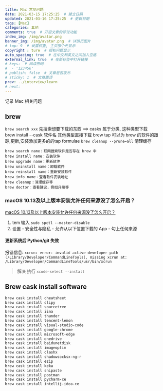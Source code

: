 ```yaml
---
title: Mac 常见问题
date: 2021-03-15 17:25:25  # 建立日期
updated: 2021-03-16 17:25:25  # 更新日期
tags: [Mac]
categories: 其他
comments: true  # 开启文章的评论功能
index_img: /img/avatar.png
banner_img: /img/avatar.png  # 详情页图片
# top: 9  # 设置权重, 主页那个先显示
copyright : ture  # 授权问题显示
auto_spacing: true  # 在中文和英文之间加入空格
external_link: true  # 在新标签中打开链接
# keys:  # 阅读密码
#  - '123456'
# publish: false  # 文章是否发布
# sticky: 1  # 文章置顶
prev: ../interview/learn
# next:
---
```


记录 Mac 相关问题
<!-- more -->

## brew

`brew search xxx` 先搜索想要下载的东西
==> casks 属于分类, 这种类型下载 brew install --cask 软件名
其他类型直接下载
brew tap 可以为 brew 的软件的跟踪,更新,安装添加更多的的tap formulae
`brew cleanup --prune=all` 清理缓存

```
brew search name：联网搜索软件是否存在 brew 中
brew install name：安装软件
brew upgrade name：更新软件
brew uninstall name：卸载软件
brew reinstall name：重新安装软件
brew info name：查看软件安装地址
brew cleanup：清理缓存等
brew doctor：查看建议，例如升级等
``` 

### macOS 10.13及以上版本安装允许任何来源没了怎么开启？

[macOS 10.13及以上版本安装允许任何来源没了怎么开启？
](https://zhuanlan.zhihu.com/p/51328476)

1. tem 输入 `sudo spctl --master-disable`
2. 设置 - 安全性与隐私 - 允许从以下位置下载的 App - 勾上任何来源


#### 更新系统后 Python/git 失效
报错信息: 
`xcrun: error: invalid active developer path (/Library/Developer/CommandLineTools), missing xcrun at: /Library/Developer/CommandLineTools/usr/bin/xcrun`

> 解决
执行 `xcode-select --install`

## Brew cask install software
```sh
brew cask install cheatsheet
brew cask install clipy
brew cask install sourcetree
brew cask install iina
brew cask install thunder
brew cask install tencent-lemon
brew cask install visual-studio-code
brew cask install google-chrome
brew cask install microsoft-edge
brew cask install onedrive
brew cask install baidunetdisk
brew cask install imageoptim
brew cask install clashx
brew cask install shadowsocksx-ng-r
brew cask install ezip
brew cask install keka
brew cask install snipaste
brew cask install postman
brew cask install pycharm-ce
brew cask install intellij-idea-ce
```